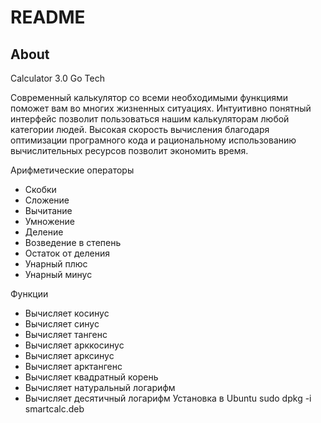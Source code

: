 # README

## About

Calculator 3.0 Go Tech

Cовременный калькулятор со всеми необходимыми функциями поможет вам во многих жизненных ситуациях. 
Интуитивно понятный интерфейс позволит пользоваться нашим калькуляторам любой категории людей.
Высокая скорость вычисления благодаря оптимизации програмного кода и рациональному использованию 
вычислительных ресурсов позволит экономить время.

Арифметические операторы
   * Скобки
   * Сложение
   * Вычитание
   * Умножение
   * Деление
   * Возведение в степень
   * Остаток от деления
   * Унарный плюс
   * Унарный минус


Функции
   * Вычисляет косинус
   * Вычисляет синус
   * Вычисляет тангенс
   * Вычисляет арккосинус
   * Вычисляет арксинус
   * Вычисляет арктангенс
   * Вычисляет квадратный корень
   * Вычисляет натуральный логарифм
   * Вычисляет десятичный логарифм
Установка в Ubuntu
sudo dpkg -i smartcalc.deb